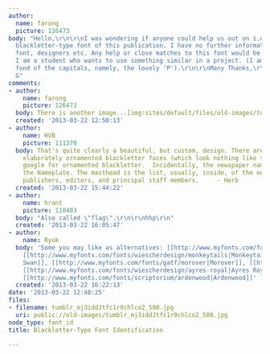 ```yaml
---
author:
  name: farong
  picture: 126473
body: "Hello,\r\n\r\nI was wondering if anyone could help us out on i.d'ing the masthead,
  blackletter-type font of this publication. I have no further information on the
  font, designers etc. Any help or close matches to this font would be greatly appreciated.
  I am a student who wants to use something similar in a project. (I am especially
  fond of the capitals, namely, the lovely 'P').\r\n\r\nMany Thanks,\r\n\r\nFaron
  G"
comments:
- author:
    name: farong
    picture: 126473
  body: There is another image...[img:sites/default/files/old-images/tumblr_mj3iddJtfc1r9chlco1_500_3868.jpg]
  created: '2013-03-22 12:50:13'
- author:
    name: HVB
    picture: 111370
  body: That's quite clearly a beautiful, but custom, design. There are quite a few
    elaborately ornamented blackletter faces (which look nothing like this one) -
    google for ornamented blackletter.  Incidentally, the newspaper name is called
    the Nameplate. The masthead is the list, usually, inside, of the newspaper's owners,
    publishers, editors, and principal staff members.     - Herb
  created: '2013-03-22 15:44:22'
- author:
    name: hrant
    picture: 110403
  body: "Also called \"flag\".\r\n\r\nhhp\r\n"
  created: '2013-03-22 16:05:47'
- author:
    name: Ryuk
  body: 'Some you may like as alternatives: [[http://www.myfonts.com/fonts/facetype/aeronaut|Aeronaut]],
    [[http://www.myfonts.com/fonts/wiescherdesign/monkeytails|Monkeytails]], [[http://www.myfonts.com/fonts/bomparte/black-swan|Black
    Swan]], [[http://www.myfonts.com/fonts/gatf/morover|Morover]], [[http://www.myfonts.com/fonts/rmu/celebration|Celebration]],
    [[http://www.myfonts.com/fonts/wiescherdesign/ayres-royal|Ayres Royal]], [[http://www.myfonts.com/fonts/lillie/zarlino|Zarlino]],
    [[http://www.myfonts.com/fonts/scriptorium/ardenwood|Ardenwood]]'
  created: '2013-03-22 16:22:13'
date: '2013-03-22 12:48:25'
files:
- filename: tumblr_mj3iddJtfc1r9chlco2_500.jpg
  uri: public://old-images/tumblr_mj3iddJtfc1r9chlco2_500.jpg
node_type: font_id
title: Blackletter-Type Font Identification

---
```

